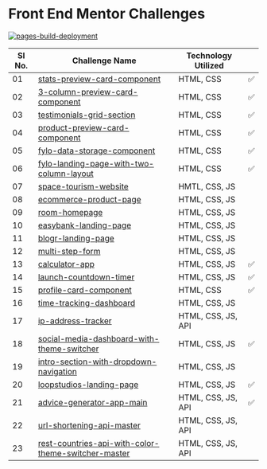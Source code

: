 # Front End Mentor Challenges

[![pages-build-deployment](https://github.com/AkshayV30/Front-End-Mentor-Challenges/actions/workflows/pages/pages-build-deployment/badge.svg)](https://github.com/AkshayV30/Front-End-Mentor-Challenges/actions/workflows/pages/pages-build-deployment)

| Sl No. | Challenge Name                                                                                                                                                     | Technology Utilized |      |
| ------ | ------------------------------------------------------------------------------------------------------------------------------------------------------------------ | ------------------- | ---  |
| 01     | [stats-preview-card-component](https://akshayv30.github.io/Front-End-Mentor-Challenges/stats-preview-card-component-main/index.html)                               | HTML, CSS           | ✅   |
| 02     | [3-column-preview-card-component](https://akshayv30.github.io/Front-End-Mentor-Challenges/3-column-preview-card-component-main/index.html)                         | HTML, CSS           | ✅  |
| 03     | [testimonials-grid-section](https://akshayv30.github.io/Front-End-Mentor-Challenges/testimonials-grid-section-main/index.html)                                     | HTML, CSS           | ✅  |
| 04     | [product-preview-card-component](https://akshayv30.github.io/Front-End-Mentor-Challenges/product-preview-card-component-main/index.html)                           | HTML, CSS           | ✅  |
| 05     | [fylo-data-storage-component](https://akshayv30.github.io/Front-End-Mentor-Challenges/fylo-data-storage-component-master/index.html)                               | HTML, CSS           | ✅  |
| 06     | [fylo-landing-page-with-two-column-layout](https://akshayv30.github.io/Front-End-Mentor-Challenges/fylo-landing-page-with-two-column-layout-master/index.html)     | HTML, CSS           | ✅  |
| 07     | [space-tourism-website](https://akshayv30.github.io/Front-End-Mentor-Challenges/space-tourism-website-main/index.html)                                             | HMTL, CSS, JS       |     |
| 08     | [ecommerce-product-page](https://akshayv30.github.io/Front-End-Mentor-Challenges/ecommerce-product-page-main/index.html)                                           | HTML, CSS, JS       |     |
| 09     | [room-homepage](https://akshayv30.github.io/Front-End-Mentor-Challenges/room-homepage-master/index.html)                                                           | HTML, CSS, JS       |     |
| 10     | [easybank-landing-page](https://akshayv30.github.io/Front-End-Mentor-Challenges/easybank-landing-page-master/index.html)                                           | HTML, CSS, JS       |     |
| 11     | [blogr-landing-page](https://akshayv30.github.io/Front-End-Mentor-Challenges/blogr-landing-page-main/index.html)                                                   | HTML, CSS, JS       |     |
| 12     | [multi-step-form](https://akshayv30.github.io/Front-End-Mentor-Challenges/multi-step-form-main/index.html)                                                         | HTML, CSS, JS       |     |
| 13     | [calculator-app](https://akshayv30.github.io/Front-End-Mentor-Challenges/calculator-app-main/index.html)                                                           | HTML, CSS, JS       | ✅  |
| 14     | [launch-countdown-timer](https://akshayv30.github.io/Front-End-Mentor-Challenges/launch-countdown-timer-main/index.html)                                           | HTML, CSS, JS       | ✅  |
| 15     | [profile-card-component](https://akshayv30.github.io/Front-End-Mentor-Challenges/profile-card-component-main/index.html)                                           | HTML, CSS           | ✅  |
| 16     | [time-tracking-dashboard](https://akshayv30.github.io/Front-End-Mentor-Challenges/time-tracking-dashboard-main/index.html)                                         | HTML, CSS, JS       |     |
| 17     | [ip-address-tracker](https://akshayv30.github.io/Front-End-Mentor-Challenges/ip-address-tracker-master/index.html)                                                 | HTML, CSS, JS, API  |     |
| 18     | [social-media-dashboard-with-theme-switcher](https://akshayv30.github.io/Front-End-Mentor-Challenges/social-media-dashboard-with-theme-switcher-master/index.html) | HTML, CSS, JS       | ✅  |
| 19     | [intro-section-with-dropdown-navigation](https://akshayv30.github.io/Front-End-Mentor-Challenges/intro-section-with-dropdown-navigation-main/index.html)           | HTML, CSS, JS       |     |
| 20     | [loopstudios-landing-page](https://akshayv30.github.io/Front-End-Mentor-Challenges/loopstudios-landing-page-main/index.html)                                       | HTML, CSS, JS       | ✅  |
| 21     | [advice-generator-app-main](https://akshayv30.github.io/Front-End-Mentor-Challenges/advice-genrator-app-main/index.html)										      | HTML, CSS, JS, API  | ✅  |
| 22     | [url-shortening-api-master]()																																	  | HTML, CSS, JS, API	|	  |
| 23     | [rest-countries-api-with-color-theme-switcher-master]()																											  |	HTML, CSS, JS, API	|	  |